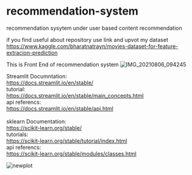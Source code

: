 # recommendation-system
recommendation sysytem under user based content recommendation 

if you find useful about repository use link and upvot my dataset
https://www.kaggle.com/bharatnatrayn/movies-dataset-for-feature-extracion-prediction

This is Front End of recommendation system
![IMG_20210806_094245](https://user-images.githubusercontent.com/47810389/128456272-a99a3fde-e58d-4c4a-be3d-6144ddf6b745.png)

Streamlit Documntation: <br>
https://docs.streamlit.io/en/stable/                     <br>
tutorial:<br>https://docs.streamlit.io/en/stable/main_concepts.html  <br>
api referencs:<br>https://docs.streamlit.io/en/stable/api.html  <br>
<br>
sklearn Documentation:<br>
https://scikit-learn.org/stable/     <br>
tutorials:<br>https://scikit-learn.org/stable/tutorial/index.html  <br>
api referencs:<br>https://scikit-learn.org/stable/modules/classes.html <br>


![newplot](https://user-images.githubusercontent.com/47810389/128459744-4728c692-df9d-4d7c-a7ef-fea913326ec8.png)

